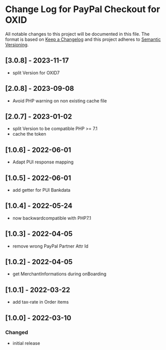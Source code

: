 # Change Log for PayPal Checkout for OXID

All notable changes to this project will be documented in this file.
The format is based on [Keep a Changelog](http://keepachangelog.com/)
and this project adheres to [Semantic Versioning](http://semver.org/).

## [3.0.8] - 2023-11-17

- split Version for OXID7

## [2.0.8] - 2023-09-08

- Avoid PHP warning on non existing cache file

## [2.0.7] - 2023-01-02

- split Version to be compatible PHP >= 7.1
- cache the token

## [1.0.6] - 2022-06-01

- Adapt PUI response mapping

## [1.0.5] - 2022-06-01

- add getter for PUI Bankdata

## [1.0.4] - 2022-05-24

- now backwardcompatible with PHP7.1

## [1.0.3] - 2022-04-05

- remove wrong PayPal Partner Attr Id

## [1.0.2] - 2022-04-05

- get MerchantInformations during onBoarding

## [1.0.1] - 2022-03-22

- add tax-rate in Order items

## [1.0.0] - 2022-03-10

### Changed
- initial release
